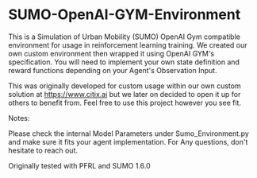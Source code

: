 # SUMO-OpenAI-GYM-Environment


This is a Simulation of Urban Mobility (SUMO) OpenAI Gym compatible environment for usage in reinforcement learning training. We created our own custom environment then wrapped it using OpenAI GYM's specification.
You will need to implement your own state definition and reward functions depending on your Agent's Observation Input.

This was originally developed for custom usage within our own custom solution at https://www.citix.ai but we later on decided to open it up for others to benefit from.
Feel free to use this project however you see fit.

Notes:

Please check the internal Model Parameters under Sumo_Environment.py and make sure it fits your agent implementation. For Any questions, don't hesitate to reach out.


Originally tested with PFRL and SUMO 1.6.0
